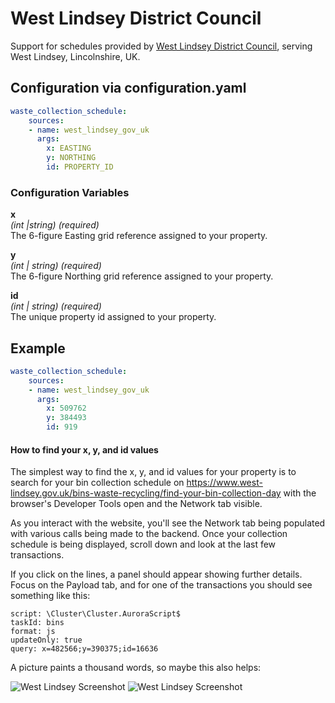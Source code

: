 # West Lindsey District Council

Support for schedules provided by [West Lindsey District Council](https://www.west-lindsey.gov.uk), serving West Lindsey, Lincolnshire, UK.

## Configuration via configuration.yaml

```yaml
waste_collection_schedule:
    sources:
    - name: west_lindsey_gov_uk
      args:
        x: EASTING
        y: NORTHING
        id: PROPERTY_ID
```

### Configuration Variables

**x**<br>
*(int |string) (required)*<br>
The 6-figure Easting grid reference assigned to your property.

**y**<br>
*(int | string) (required)*<br>
The 6-figure Northing grid reference assigned to your property.

**id**<br>
*(int | string) (required)*<br>
The unique property id assigned to your property.


## Example
```yaml
waste_collection_schedule:
    sources:
    - name: west_lindsey_gov_uk
      args:
        x: 509762
        y: 384493
        id: 919
```

#### How to find your x, y, and id values
The simplest way to find the x, y, and id values for your property is to search for your bin collection schedule on https://www.west-lindsey.gov.uk/bins-waste-recycling/find-your-bin-collection-day
 with the browser's Developer Tools open and the Network tab visible.

As you interact with the website, you'll see the Network tab being populated with various calls being made to the backend. Once your collection schedule is being displayed, scroll down and look at the last few transactions.

If you click on the lines, a panel should appear showing further details. Focus on the Payload tab, and for one of the transactions you should see something like this:

```
script: \Cluster\Cluster.AuroraScript$
taskId: bins
format: js
updateOnly: true
query: x=482566;y=390375;id=16636
```

A picture paints a thousand words, so maybe this also helps:

<img src="https://raw.githubusercontent.com/mampfes/hacs_waste_collection_schedule/master/images/west_linsey_gov_uk.png" alt="West Lindsey Screenshot" title="West Lindsey Screenshot"/>

<img src= "./images/west_linsey_gov_uk.png" alt="West Lindsey Screenshot" title="West Lindsey Screenshot"/>